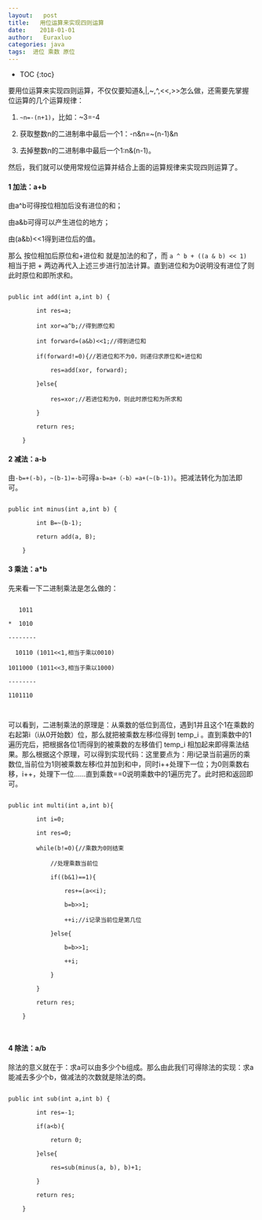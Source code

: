 ```yaml
---
layout:   post          
title:   用位运算来实现四则运算
date:    2018-01-01    
author:   Euraxluo           
categories: java
tags:  进位 乘数 原位
---
```

* TOC
{:toc}



要用位运算来实现四则运算，不仅仅要知道&,|,~,^,<<,>>怎么做，还需要先掌握位运算的几个运算规律：

1. `~n=-(n+1)`，比如：~3=-4

2. 获取整数n的二进制串中最后一个1：-n&n=~(n-1)&n

3. 去掉整数n的二进制串中最后一个1:n&(n-1)。



然后，我们就可以使用常规位运算并结合上面的运算规律来实现四则运算了。



#### 1 加法：a+b



由a^b可得按位相加后没有进位的和；



由a&b可得可以产生进位的地方；



由(a&b)<<1得到进位后的值。



那么  按位相加后原位和+进位和  就是加法的和了，而 `a ^ b + ((a & b) << 1)  `相当于把  +  两边再代入上述三步进行加法计算。直到进位和为0说明没有进位了则此时原位和即所求和。



```

public int add(int a,int b) {

        int res=a;

        int xor=a^b;//得到原位和

        int forward=(a&b)<<1;//得到进位和

        if(forward!=0){//若进位和不为0，则递归求原位和+进位和

            res=add(xor, forward);

        }else{

            res=xor;//若进位和为0，则此时原位和为所求和

        }

        return res;                

    }

```



#### 2 减法：a-b



由`-b=+(-b)`，`~(b-1)=-b`可得`a-b=a+（-b）=a+(~(b-1))`。把减法转化为加法即可。



```

public int minus(int a,int b) {

        int B=~(b-1);

        return add(a, B);        

    }

```



#### 3 乘法：a*b



先来看一下二进制乘法是怎么做的：



```

   1011  

*  1010  

--------  

  10110 (1011<<1,相当于乘以0010)  

1011000 (1011<<3,相当于乘以1000)  

--------  

1101110 



```



可以看到，二进制乘法的原理是：从乘数的低位到高位，遇到1并且这个1在乘数的右起第i（i从0开始数）位，那么就把被乘数左移i位得到 temp_i 。直到乘数中的1遍历完后，把根据各位1而得到的被乘数的左移值们 temp_i 相加起来即得乘法结果。那么根据这个原理，可以得到实现代码：这里要点为：用i记录当前遍历的乘数位,当前位为1则被乘数左移i位并加到和中，同时i++处理下一位；为0则乘数右移，i++，处理下一位......直到乘数==0说明乘数中的1遍历完了。此时把和返回即可。



```

public int multi(int a,int b){

        int i=0;

        int res=0;

        while(b!=0){//乘数为0则结束

            //处理乘数当前位

            if((b&1)==1){

                res+=(a<<i);

                b=b>>1;

                ++i;//i记录当前位是第几位

            }else{

                b=b>>1;

                ++i;

            }

        }

        return res;

    }



```



#### 4 除法：a/b



除法的意义就在于：求a可以由多少个b组成。那么由此我们可得除法的实现：求a能减去多少个b，做减法的次数就是除法的商。



```

public int sub(int a,int b) {

        int res=-1;

        if(a<b){

            return 0;

        }else{

            res=sub(minus(a, b), b)+1;

        }

        return res;

    }

```
